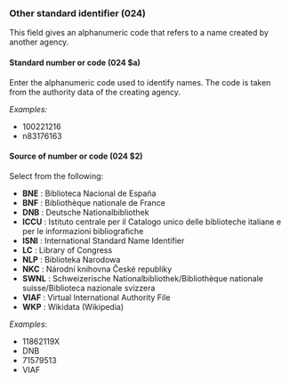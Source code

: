 ### Other standard identifier (024)

This field gives an alphanumeric code that refers to a name created by another agency.

#### Standard number or code (024 $a)

Enter the alphanumeric code used to identify names. The code is taken from the authority data of the creating agency.

_Examples:_
- 100221216
- n83176163

#### Source of number or code (024 $2)

Select from the following:

- **BNE** : Biblioteca Nacional de España
- **BNF** : Bibliothèque nationale de France
- **DNB** : Deutsche Nationalbibliothek
- **ICCU** : Istituto centrale per il Catalogo unico delle biblioteche italiane e per le informazioni bibliografiche
- **ISNI** : International Standard Name Identifier
- **LC** : Library of Congress
- **NLP** : Biblioteka Narodowa
- **NKC** : Národní knihovna České republiky
- **SWNL** : Schweizerische Nationalbibliothek/Bibliothèque nationale suisse/Biblioteca nazionale svizzera
- **VIAF** : Virtual International Authority File
- **WKP** : Wikidata (Wikipedia)

_Examples_:

- 11862119X
- DNB
- 71579513
- VIAF
